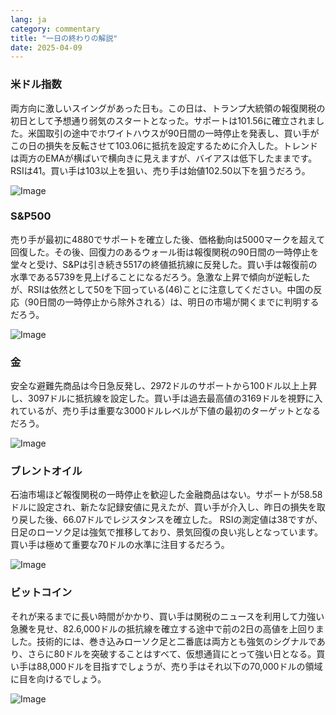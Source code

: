 ```yaml
---
lang: ja
category: commentary
title: "一日の終わりの解説"
date: 2025-04-09
---
```


### 米ドル指数

両方向に激しいスイングがあった日も。この日は、トランプ大統領の報復関税の初日として予想通り弱気のスタートとなった。サポートは101.56に確立されました。米国取引の途中でホワイトハウスが90日間の一時停止を発表し、買い手がこの日の損失を反転させて103.06に抵抗を設定するために介入した。トレンドは両方のEMAが横ばいで横向きに見えますが、バイアスは低下したままです。 RSIは41。買い手は103以上を狙い、売り手は始値102.50以下を狙うだろう。

![Image](https://markleighedu.github.io/img/Apr-2025/09-Apr-2025/usdindex.jpg)

### S&P500

売り手が最初に4880でサポートを確立した後、価格動向は5000マークを超えて回復した。その後、回復力のあるウォール街は報復関税の90日間の一時停止を堂々と受け、S&Pは引き続き5517の終値抵抗線に反発した。買い手は報復前の水準である5739を見上げることになるだろう。急激な上昇で傾向が逆転したが、RSIは依然として50を下回っている(46)ことに注意してください。中国の反応（90日間の一時停止から除外される）は、明日の市場が開くまでに判明するだろう。

![Image](https://markleighedu.github.io/img/Apr-2025/09-Apr-2025/sp500.jpg)

### 金

安全な避難先商品は今日急反発し、2972ドルのサポートから100ドル以上上昇し、3097ドルに抵抗線を設定した。買い手は過去最高値の3169ドルを視野に入れているが、売り手は重要な3000ドルレベルが下値の最初のターゲットとなるだろう。 

![Image](https://markleighedu.github.io/img/Apr-2025/09-Apr-2025/gold.jpg)

### ブレントオイル

石油市場ほど報復関税の一時停止を歓迎した金融商品はない。サポートが58.58ドルに設定され、新たな記録安値に見えたが、買い手が介入し、昨日の損失を取り戻した後、66.07ドルでレジスタンスを確立した。 RSIの測定値は38ですが、日足のローソク足は強気で推移しており、景気回復の良い兆しとなっています。買い手は極めて重要な70ドルの水準に注目するだろう。 

![Image](https://markleighedu.github.io/img/Apr-2025/09-Apr-2025/brentoil.jpg)

### ビットコイン

それが来るまでに長い時間がかかり、買い手は関税のニュースを利用して力強い急騰を見せ、82.6,000ドルの抵抗線を確立する途中で前の2日の高値を上回りました。技術的には、巻き込みローソク足と二番底は両方とも強気のシグナルであり、さらに80ドルを突破することはすべて、仮想通貨にとって強い日となる。買い手は88,000ドルを目指すでしょうが、売り手はそれ以下の70,000ドルの領域に目を向けるでしょう。

![Image](https://markleighedu.github.io/img/Apr-2025/09-Apr-2025/bitcoin.jpg)

